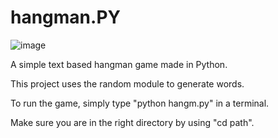 # hangman.PY
![image](https://github.com/thoughttrash/hangman.PY/assets/88675136/350b838a-3c7b-4596-8351-0f9c0317d395)


A simple text based hangman game made in Python. 


This project uses the random module to generate words.

To run the game, simply type "python hangm.py" in a terminal. 

Make sure you are in the right directory by using "cd path".
